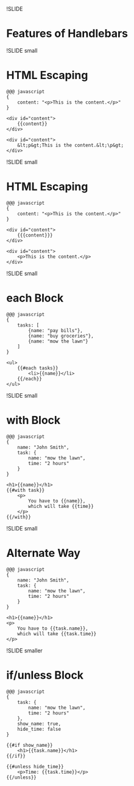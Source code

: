 !SLIDE

# Features of Handlebars #

!SLIDE small

# HTML Escaping #

	@@@ javascript
	{
		content: "<p>This is the content.</p>"
	}
	
	<div id="content">
		{{content}}
	</div>
	
	<div id="content">
		&lt;p&gt;This is the content.&lt;\p&gt;
	</div>

!SLIDE small

# HTML Escaping #

	@@@ javascript
	{
		content: "<p>This is the content.</p>"
	}
	
	<div id="content">
		{{{content}}}
	</div>
	
	<div id="content">
		<p>This is the content.</p>
	</div>

!SLIDE small

# each Block #

	@@@ javascript
	{
		tasks: [
			{name: "pay bills"},
			{name: "buy groceries"},
			{name: "mow the lawn"}
		]
	}
	
	<ul>
		{{#each tasks}}
			<li>{{name}}</li>
		{{/each}}
	</ul>

!SLIDE small

# with Block #

	@@@ javascript
	{
		name: "John Smith",
		task: {
			name: "mow the lawn",
			time: "2 hours"
		}
	}

	<h1>{{name}}</h1>
	{{#with task}}
		<p>
			You have to {{name}},
			which will take {{time}}
		</p>
	{{/with}}

!SLIDE small

# Alternate Way #

	@@@ javascript
	{
		name: "John Smith",
		task: {
			name: "mow the lawn",
			time: "2 hours"
		}
	}

	<h1>{{name}}</h1>
	<p>
		You have to {{task.name}},
		which will take {{task.time}}
	</p>

!SLIDE smaller

# if/unless Block #

	@@@ javascript
	{
		task: {
			name: "mow the lawn",
			time: "2 hours"
		},
		show_name: true,
		hide_time: false
	}

	{{#if show_name}}
		<h1>{{task.name}}</h1>
	{{/if}}
	
	{{#unless hide_time}}
		<p>Time: {{task.time}}</p>
	{{/unless}}
